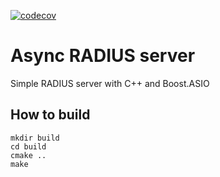 [![codecov](https://codecov.io/github/madf/async-radius/graph/badge.svg?token=3973WVZ70B)](https://codecov.io/github/madf/async-radius)

# Async RADIUS server
Simple RADIUS server with C++ and Boost.ASIO

## How to build
```
mkdir build
cd build
cmake ..
make
```
